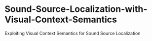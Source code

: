 # Sound-Source-Localization-with-Visual-Context-Semantics
 Exploiting Visual Context Semantics for Sound Source Localization
